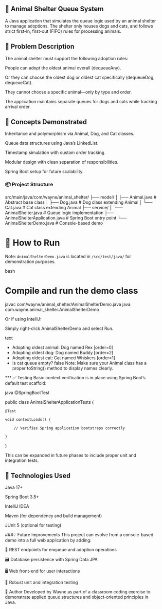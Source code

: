 ## 🐾 Animal Shelter Queue System
A Java application that simulates the queue logic used by an animal shelter to manage adoptions. The shelter only houses dogs and cats, and follows strict first-in, first-out (FIFO) rules for processing animals.

## 📌 Problem Description
The animal shelter must support the following adoption rules:

People can adopt the oldest animal overall (dequeueAny).

Or they can choose the oldest dog or oldest cat specifically (dequeueDog, dequeueCat).

They cannot choose a specific animal—only by type and order.

The application maintains separate queues for dogs and cats while tracking arrival order.

## 🧠 Concepts Demonstrated
Inheritance and polymorphism via Animal, Dog, and Cat classes.

Queue data structures using Java’s LinkedList.

Timestamp simulation with custom order tracking.

Modular design with clean separation of responsibilities.

Spring Boot setup for future scalability.

### 📦 Project Structure
src/main/java/com/wayne/animal_shelter/
├── model/
│   ├── Animal.java          # Abstract base class
│   ├── Dog.java             # Dog class extending Animal
│   └── Cat.java             # Cat class extending Animal
├── service/
│   └── AnimalShelter.java   # Queue logic implementation
├── AnimalShelterApplication.java    # Spring Boot entry point
└── AnimalShelterDemo.java           # Console-based demo

# 🚀 How to Run
 Note: `AnimalShelterDemo.java` is located in `/src/test/java/` for demonstration purposes.


bash
# Compile and run the demo class
javac com/wayne/animal_shelter/AnimalShelterDemo.java
java com.wayne.animal_shelter.AnimalShelterDemo

Or if using IntelliJ:

Simply right-click AnimalShelterDemo and select Run.

text
- Adopting oldest animal: Dog named Rex [order=0]
- Adopting oldest dog: Dog named Buddy [order=2]
- Adopting oldest cat: Cat named Whiskers [order=1]
- Is cat queue empty? false
Note: Make sure your Animal class has a proper toString() method to display names clearly.

*** ✅ Testing
Basic context verification is in place using Spring Boot’s default test scaffold:

java
@SpringBootTest

public class AnimalShelterApplicationTests {

    @Test
    
    void contextLoads() {
    
        // Verifies Spring application bootstraps correctly
        
    }
    
}

This can be expanded in future phases to include proper unit and integration tests.

## 🧰 Technologies Used
Java 17+

Spring Boot 3.5+

IntelliJ IDEA

Maven (for dependency and build management)

JUnit 5 (optional for testing)

###💡 Future Improvements
This project can evolve from a console-based demo into a full web application by adding:

🔌 REST endpoints for enqueue and adoption operations

🗃️ Database persistence with Spring Data JPA

🖥️ Web front-end for user interactions

🧪 Robust unit and integration testing

🐾 Author
Developed by Wayne as part of a classroom coding exercise to demonstrate applied queue structures and object-oriented principles in Java.
